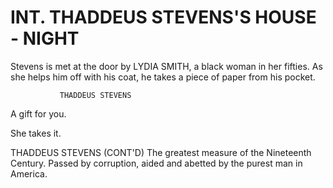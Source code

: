 # INT. THADDEUS STEVENS'S HOUSE - NIGHT

Stevens is met at the door by LYDIA SMITH, a black woman in her fifties. As she helps him off with his coat, he takes a piece of paper from his pocket.

			   THADDEUS STEVENS
A gift for you.

She takes it.

THADDEUS STEVENS (CONT'D)
The greatest measure of the Nineteenth Century. Passed by corruption, aided and abetted by
the purest man in America.
